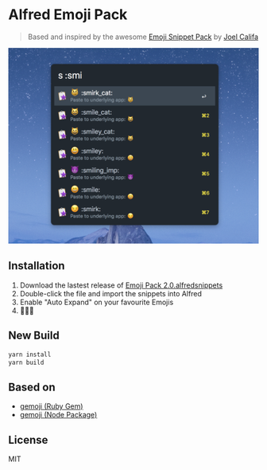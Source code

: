 # Alfred Emoji Pack

> Based and inspired by the awesome [Emoji Snippet Pack](http://joelcalifa.com/blog/alfred-emoji-snippet-pack/) by [Joel Califa](http://joelcalifa.com)

![screenshot.png](screenshot.png)

## Installation

1. Download the lastest release of [Emoji Pack 2.0.alfredsnippets](https://github.com/stefanzweifel/alfred-emoji-pack/raw/master/Emoji%20Pack%202.0.alfredsnippets)
2. Double-click the file and import the snippets into Alfred
3. Enable "Auto Expand" on your favourite Emojis
4. 💸💸💸

## New Build

```
yarn install
yarn build
```

## Based on 

- [gemoji (Ruby Gem)](https://github.com/github/gemoji)
- [gemoji (Node Package)](https://github.com/wooorm/gemoji)

## License

MIT
